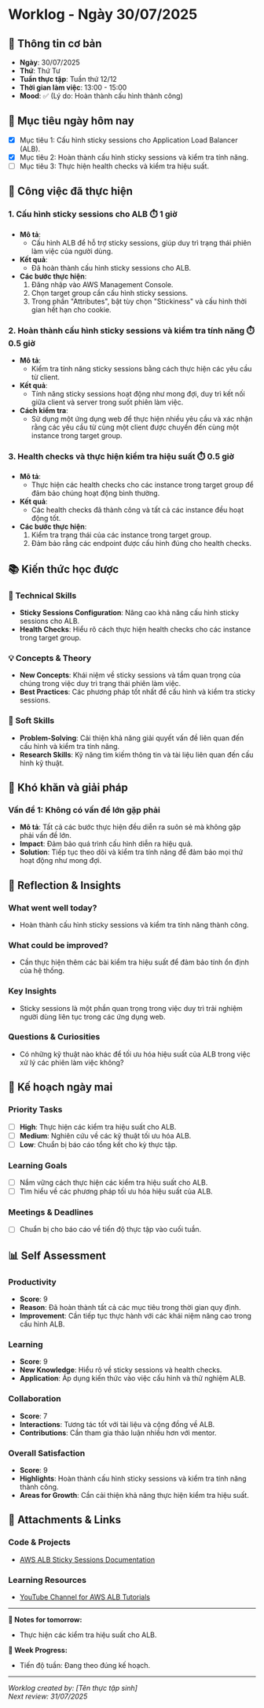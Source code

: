 # Worklog - Ngày 30/07/2025

## 📅 Thông tin cơ bản
- **Ngày**: 30/07/2025
- **Thứ**: Thứ Tư
- **Tuần thực tập**: Tuần thứ 12/12
- **Thời gian làm việc**: 13:00 - 15:00
- **Mood**: ✅ (Lý do: Hoàn thành cấu hình thành công)

## 🎯 Mục tiêu ngày hôm nay
- [x] Mục tiêu 1: Cấu hình sticky sessions cho Application Load Balancer (ALB).
- [x] Mục tiêu 2: Hoàn thành cấu hình sticky sessions và kiểm tra tính năng.
- [ ] Mục tiêu 3: Thực hiện health checks và kiểm tra hiệu suất.

## 💼 Công việc đã thực hiện

### 1. Cấu hình sticky sessions cho ALB ⏱️ 1 giờ
- **Mô tả**: 
  - Cấu hình ALB để hỗ trợ sticky sessions, giúp duy trì trạng thái phiên làm việc của người dùng.
- **Kết quả**: 
  - Đã hoàn thành cấu hình sticky sessions cho ALB.
- **Các bước thực hiện**:
  1. Đăng nhập vào AWS Management Console.
  2. Chọn target group cần cấu hình sticky sessions.
  3. Trong phần "Attributes", bật tùy chọn "Stickiness" và cấu hình thời gian hết hạn cho cookie.

### 2. Hoàn thành cấu hình sticky sessions và kiểm tra tính năng ⏱️ 0.5 giờ
- **Mô tả**: 
  - Kiểm tra tính năng sticky sessions bằng cách thực hiện các yêu cầu từ client.
- **Kết quả**: 
  - Tính năng sticky sessions hoạt động như mong đợi, duy trì kết nối giữa client và server trong suốt phiên làm việc.
- **Cách kiểm tra**:
  - Sử dụng một ứng dụng web để thực hiện nhiều yêu cầu và xác nhận rằng các yêu cầu từ cùng một client được chuyển đến cùng một instance trong target group.

### 3. Health checks và thực hiện kiểm tra hiệu suất ⏱️ 0.5 giờ
- **Mô tả**: 
  - Thực hiện các health checks cho các instance trong target group để đảm bảo chúng hoạt động bình thường.
- **Kết quả**: 
  - Các health checks đã thành công và tất cả các instance đều hoạt động tốt.
- **Các bước thực hiện**:
  1. Kiểm tra trạng thái của các instance trong target group.
  2. Đảm bảo rằng các endpoint được cấu hình đúng cho health checks.

## 📚 Kiến thức học được

### 🔧 Technical Skills
- **Sticky Sessions Configuration**: Nâng cao khả năng cấu hình sticky sessions cho ALB.
- **Health Checks**: Hiểu rõ cách thực hiện health checks cho các instance trong target group.

### 💡 Concepts & Theory
- **New Concepts**: Khái niệm về sticky sessions và tầm quan trọng của chúng trong việc duy trì trạng thái phiên làm việc.
- **Best Practices**: Các phương pháp tốt nhất để cấu hình và kiểm tra sticky sessions.

### 🤝 Soft Skills
- **Problem-Solving**: Cải thiện khả năng giải quyết vấn đề liên quan đến cấu hình và kiểm tra tính năng.
- **Research Skills**: Kỹ năng tìm kiếm thông tin và tài liệu liên quan đến cấu hình kỹ thuật.

## 🚧 Khó khăn và giải pháp

### Vấn đề 1: Không có vấn đề lớn gặp phải
- **Mô tả**: Tất cả các bước thực hiện đều diễn ra suôn sẻ mà không gặp phải vấn đề lớn.
- **Impact**: Đảm bảo quá trình cấu hình diễn ra hiệu quả.
- **Solution**: Tiếp tục theo dõi và kiểm tra tính năng để đảm bảo mọi thứ hoạt động như mong đợi.

## 🤔 Reflection & Insights

### What went well today?
- Hoàn thành cấu hình sticky sessions và kiểm tra tính năng thành công.

### What could be improved?
- Cần thực hiện thêm các bài kiểm tra hiệu suất để đảm bảo tính ổn định của hệ thống.

### Key Insights
- Sticky sessions là một phần quan trọng trong việc duy trì trải nghiệm người dùng liên tục trong các ứng dụng web.

### Questions & Curiosities
- Có những kỹ thuật nào khác để tối ưu hóa hiệu suất của ALB trong việc xử lý các phiên làm việc không?

## 📅 Kế hoạch ngày mai

### Priority Tasks
- [ ] **High**: Thực hiện các kiểm tra hiệu suất cho ALB.
- [ ] **Medium**: Nghiên cứu về các kỹ thuật tối ưu hóa ALB.
- [ ] **Low**: Chuẩn bị báo cáo tổng kết cho kỳ thực tập.

### Learning Goals
- [ ] Nắm vững cách thực hiện các kiểm tra hiệu suất cho ALB.
- [ ] Tìm hiểu về các phương pháp tối ưu hóa hiệu suất của ALB.

### Meetings & Deadlines
- [ ] Chuẩn bị cho báo cáo về tiến độ thực tập vào cuối tuần.

## 📊 Self Assessment

### Productivity
- **Score**: 9
- **Reason**: Đã hoàn thành tất cả các mục tiêu trong thời gian quy định.
- **Improvement**: Cần tiếp tục thực hành với các khái niệm nâng cao trong cấu hình ALB.

### Learning
- **Score**: 9
- **New Knowledge**: Hiểu rõ về sticky sessions và health checks.
- **Application**: Áp dụng kiến thức vào việc cấu hình và thử nghiệm ALB.

### Collaboration
- **Score**: 7
- **Interactions**: Tương tác tốt với tài liệu và cộng đồng về ALB.
- **Contributions**: Cần tham gia thảo luận nhiều hơn với mentor.

### Overall Satisfaction
- **Score**: 9
- **Highlights**: Hoàn thành cấu hình sticky sessions và kiểm tra tính năng thành công.
- **Areas for Growth**: Cần cải thiện khả năng thực hiện kiểm tra hiệu suất.

## 📎 Attachments & Links

### Code & Projects
- [AWS ALB Sticky Sessions Documentation](https://docs.aws.amazon.com/elasticloadbalancing/latest/application/load-balancer-target-group-stickiness.html)

### Learning Resources
- [YouTube Channel for AWS ALB Tutorials](https://www.youtube.com/results?search_query=aws+alb+tutorials)

---

**📝 Notes for tomorrow:**
- Thực hiện các kiểm tra hiệu suất cho ALB.

**🎯 Week Progress:**
- Tiến độ tuần: Đang theo đúng kế hoạch.

---
*Worklog created by: [Tên thực tập sinh]*  
*Next review: 31/07/2025*

